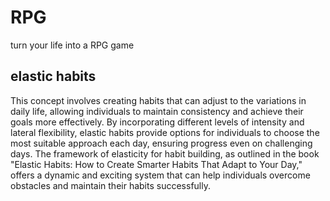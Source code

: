# RPG
turn your life into a RPG game

## elastic habits
This concept involves creating habits that can adjust to the variations in daily life, allowing individuals to maintain consistency and achieve their goals more effectively. By incorporating different levels of intensity and lateral flexibility, elastic habits provide options for individuals to choose the most suitable approach each day, ensuring progress even on challenging days. The framework of elasticity for habit building, as outlined in the book "Elastic Habits: How to Create Smarter Habits That Adapt to Your Day," offers a dynamic and exciting system that can help individuals overcome obstacles and maintain their habits successfully.
